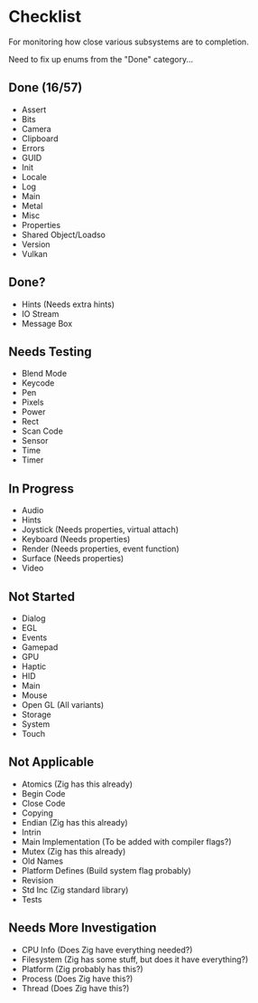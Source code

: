 # Checklist
For monitoring how close various subsystems are to completion.

Need to fix up enums from the "Done" category...

## Done (16/57)
* Assert
* Bits
* Camera
* Clipboard
* Errors
* GUID
* Init
* Locale
* Log
* Main
* Metal
* Misc
* Properties
* Shared Object/Loadso
* Version
* Vulkan

## Done?
* Hints (Needs extra hints)
* IO Stream
* Message Box

## Needs Testing
* Blend Mode
* Keycode
* Pen
* Pixels
* Power
* Rect
* Scan Code
* Sensor
* Time
* Timer

## In Progress
* Audio
* Hints
* Joystick (Needs properties, virtual attach)
* Keyboard (Needs properties)
* Render (Needs properties, event function)
* Surface (Needs properties)
* Video

## Not Started
* Dialog
* EGL
* Events
* Gamepad
* GPU
* Haptic
* HID
* Main
* Mouse
* Open GL (All variants)
* Storage
* System
* Touch

## Not Applicable
* Atomics (Zig has this already)
* Begin Code
* Close Code
* Copying
* Endian (Zig has this already)
* Intrin
* Main Implementation (To be added with compiler flags?)
* Mutex (Zig has this already)
* Old Names
* Platform Defines (Build system flag probably)
* Revision
* Std Inc (Zig standard library)
* Tests

## Needs More Investigation
* CPU Info (Does Zig have everything needed?)
* Filesystem (Zig has some stuff, but does it have everything?)
* Platform (Zig probably has this?)
* Process (Does Zig have this?)
* Thread (Does Zig have this?)
